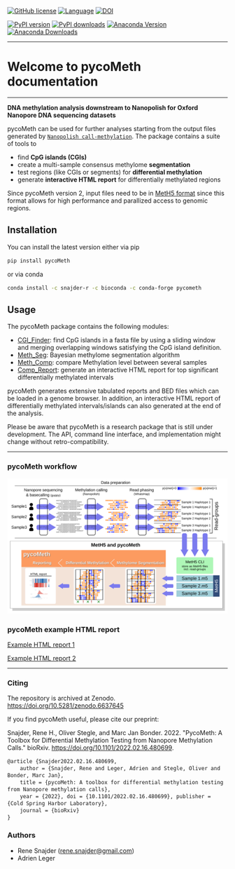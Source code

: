 [![GitHub license](https://img.shields.io/github/license/a-slide/pycoMeth.svg)](https://github.com/a-slide/pycoMeth/blob/master/LICENSE)
[![Language](https://img.shields.io/badge/Language-Python3.7+-yellow.svg)](https://www.python.org/)
[![DOI](https://zenodo.org/badge/DOI/10.5281/zenodo.6637645.svg)](https://doi.org/10.5281/zenodo.6637645)

[![PyPI version](https://badge.fury.io/py/pycoMeth.svg)](https://badge.fury.io/py/pycoMeth)
[![PyPI downloads](https://pepy.tech/badge/pycoMeth)](https://pepy.tech/project/pycoMeth)
[![Anaconda Version](https://anaconda.org/snajder-r/pycometh/badges/version.svg)](https://anaconda.org/snajder-r/pycometh)
[![Anaconda Downloads](https://anaconda.org/snajder-r/pycometh/badges/downloads.svg)](https://anaconda.org/snajder-r/pycometh)

---

# Welcome to pycoMeth documentation

---

**DNA methylation analysis downstream to Nanopolish for Oxford Nanopore DNA sequencing datasets**

pycoMeth can be used for further analyses starting from the output files generated by [`Nanopolish call-methylation`](https://github.com/jts/nanopolish). 
The package contains a suite of tools to 

 * find **CpG islands (CGIs)**
 * create a multi-sample consensus methylome **segmentation**
 * test regions (like CGIs or segments) for **differential methylation** 
 * generate **interactive HTML report** for differentially methylated regions

Since pycoMeth version 2, input files need to be in [MetH5 format](https://github.com/snajder-r/meth5format) since this format allows for high performance and parallized access to genomic regions.


## Installation

You can install the latest version either via pip

```bash
pip install pycoMeth
```

or via conda

```bash
conda install -c snajder-r -c bioconda -c conda-forge pycometh
```

## Usage

The pycoMeth package contains the following modules:

* [CGI_Finder](CGI_Finder.md): find CpG islands in a fasta file by using a sliding window and merging overlapping windows satisfying the CpG island definition.
* [Meth_Seg](Meth_Seg.md): Bayesian methylome segmentation algorithm
* [Meth_Comp](Meth_Comp.md): compare Methylation level between several samples 
* [Comp_Report](Comp_Report.md): generate an interactive HTML report for top significant differentially methylated intervals

pycoMeth generates extensive tabulated reports and BED files which can be loaded in a genome browser. In addition, an interactive HTML report of differentially
methylated intervals/islands can also generated at the end of the analysis.

Please be aware that pycoMeth is a research package that is still under development.
The API, command line interface, and implementation might change without retro-compatibility.

---

### pycoMeth workflow

![Workflow](images/overview.svg)


### pycoMeth example HTML report


[Example HTML report 1](examples/pycometh_report1.html)

[Example HTML report 2](examples/pycometh_report2.html)

---

### Citing

The repository is archived at Zenodo. https://doi.org/10.5281/zenodo.6637645

If you find pycoMeth useful, please cite our preprint:

Snajder, Rene H., Oliver Stegle, and Marc Jan Bonder. 2022. "PycoMeth: A Toolbox for Differential Methylation Testing from Nanopore Methylation Calls." bioRxiv. https://doi.org/10.1101/2022.02.16.480699.


    @article {Snajder2022.02.16.480699,
        author = {Snajder, Rene and Leger, Adrien and Stegle, Oliver and Bonder, Marc Jan},
	    title = {pycoMeth: A toolbox for differential methylation testing from Nanopore methylation calls},
	    year = {2022}, doi = {10.1101/2022.02.16.480699}, publisher = {Cold Spring Harbor Laboratory},
        journal = {bioRxiv}
    }


### Authors

* Rene Snajder (rene.snajder@gmail.com)
* Adrien Leger
